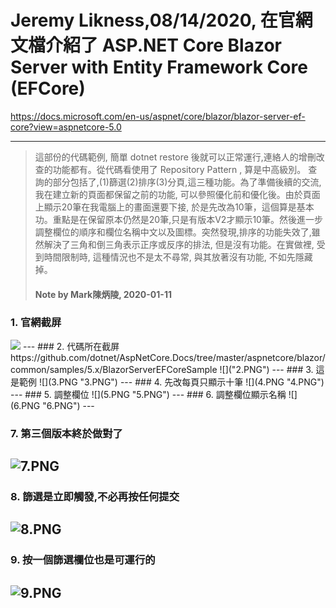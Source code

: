 

# Jeremy Likness,08/14/2020, 在官網文檔介紹了 ASP.NET Core Blazor Server with Entity Framework Core (EFCore)

https://docs.microsoft.com/en-us/aspnet/core/blazor/blazor-server-ef-core?view=aspnetcore-5.0

---

> 這部份的代碼範例, 簡單 dotnet restore 後就可以正常運行,連絡人的增刪改查的功能都有。從代碼看使用了 Repository Pattern , 算是中高級別。
> 查詢的部分包括了,(1)篩選(2)排序(3)分頁,這三種功能。為了準備後續的交流, 我在建立新的頁面都保留之前的功能, 可以參照優化前和優化後。由於頁面上顯示20筆在我電腦上的畫面還要下接, 於是先改為10筆，這個算是基本功。重點是在保留原本仍然是20筆,只是有版本V2才顯示10筆。然後進一步調整欄位的順序和欄位名稱中文以及圖標。突然發現,排序的功能失效了,雖然解決了三角和倒三角表示正序或反序的排法, 但是沒有功能。在實做裡, 受到時間限制時, 這種情況也不是太不尋常, 與其放著沒有功能, 不如先隱藏掉。
> #### Note by Mark陳炳陵, 2020-01-11




### 1. 官網截屏
<img src="1.PNG" />
---
### 2. 代碼所在截屏
https://github.com/dotnet/AspNetCore.Docs/tree/master/aspnetcore/blazor/common/samples/5.x/BlazorServerEFCoreSample
![]("2.PNG")
---
### 3. 這是範例
![](3.PNG "3.PNG")
---
### 4. 先改每頁只顯示十筆
![](4.PNG "4.PNG")
---
### 5. 調整欄位
![](5.PNG "5.PNG")
---
### 6. 調整欄位顯示名稱
![](6.PNG "6.PNG")
---

### 7. 第三個版本終於做對了
![](7.PNG "7.PNG")
---
### 8. 篩選是立即觸發,不必再按任何提交
![](8.PNG "8.PNG")
---
### 9. 按一個篩選欄位也是可運行的
![](9.PNG "9.PNG")
---



